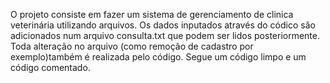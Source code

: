 O projeto consiste em fazer um sistema de gerenciamento de clinica veterinária utilizando arquivos. Os dados inputados através do códico são adicionados num arquivo consulta.txt que podem ser lidos posteriormente. Toda alteração no arquivo (como remoção de cadastro por exemplo)também é realizada pelo código.
Segue um código limpo e um código comentado.
